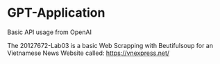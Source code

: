 # GPT-Application
Basic API usage from OpenAI

The 20127672-Lab03 is a basic Web Scrapping with Beutifulsoup for an Vietnamese News Website called: https://vnexpress.net/
